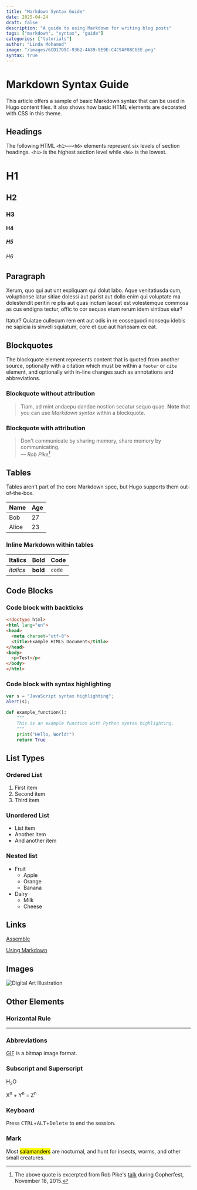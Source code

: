```yaml
---
title: "Markdown Syntax Guide"
date: 2025-04-24
draft: false
description: "A guide to using Markdown for writing blog posts"
tags: ["markdown", "syntax", "guide"]
categories: ["tutorials"]
author: "Linda Mohamed"
image: "/images/6CD17D9C-9362-4A39-9E9E-C4C9AF08C6EE.png"
syntax: true
---
```


# Markdown Syntax Guide

This article offers a sample of basic Markdown syntax that can be used in Hugo content files. It also shows how basic HTML elements are decorated with CSS in this theme.

## Headings

The following HTML `<h1>`—`<h6>` elements represent six levels of section headings. `<h1>` is the highest section level while `<h6>` is the lowest.

# H1
## H2
### H3
#### H4
##### H5
###### H6

## Paragraph

Xerum, quo qui aut unt expliquam qui dolut labo. Aque venitatiusda cum, voluptionse latur sitiae dolessi aut parist aut dollo enim qui voluptate ma dolestendit peritin re plis aut quas inctum laceat est volestemque commosa as cus endigna tectur, offic to cor sequas etum rerum idem sintibus eiur?

Itatur? Quiatae cullecum rem ent aut odis in re eossequodi nonsequ idebis ne sapicia is sinveli squiatum, core et que aut hariosam ex eat.

## Blockquotes

The blockquote element represents content that is quoted from another source, optionally with a citation which must be within a `footer` or `cite` element, and optionally with in-line changes such as annotations and abbreviations.

### Blockquote without attribution

> Tiam, ad mint andaepu dandae nostion secatur sequo quae.
> **Note** that you can use *Markdown syntax* within a blockquote.

### Blockquote with attribution

> Don't communicate by sharing memory, share memory by communicating.<br>
> — <cite>Rob Pike[^1]</cite>

[^1]: The above quote is excerpted from Rob Pike's [talk](https://www.youtube.com/watch?v=PAAkCSZUG1c) during Gopherfest, November 18, 2015.

## Tables

Tables aren't part of the core Markdown spec, but Hugo supports them out-of-the-box.

   Name | Age
--------|------
    Bob | 27
  Alice | 23

### Inline Markdown within tables

| Italics   | Bold     | Code   |
| --------  | -------- | ------ |
| *italics* | **bold** | `code` |

## Code Blocks

### Code block with backticks

```html
<!doctype html>
<html lang="en">
<head>
  <meta charset="utf-8">
  <title>Example HTML5 Document</title>
</head>
<body>
  <p>Test</p>
</body>
</html>
```

### Code block with syntax highlighting

```javascript
var s = "JavaScript syntax highlighting";
alert(s);
```

```python
def example_function():
    """
    This is an example function with Python syntax highlighting.
    """
    print("Hello, World!")
    return True
```

## List Types

### Ordered List

1. First item
2. Second item
3. Third item

### Unordered List

* List item
* Another item
* And another item

### Nested list

* Fruit
  * Apple
  * Orange
  * Banana
* Dairy
  * Milk
  * Cheese

## Links

[Assemble](https://assembleapp.co/)

[Using Markdown](https://www.markdownguide.org/)

## Images

![Digital Art Illustration](/images/6CD17D9C-9362-4A39-9E9E-C4C9AF08C6EE.png)

## Other Elements

### Horizontal Rule

---

### Abbreviations

<abbr title="Graphics Interchange Format">GIF</abbr> is a bitmap image format.

### Subscript and Superscript

H<sub>2</sub>O

X<sup>n</sup> + Y<sup>n</sup> = Z<sup>n</sup>

### Keyboard

Press <kbd>CTRL</kbd>+<kbd>ALT</kbd>+<kbd>Delete</kbd> to end the session.

### Mark

Most <mark>salamanders</mark> are nocturnal, and hunt for insects, worms, and other small creatures.
